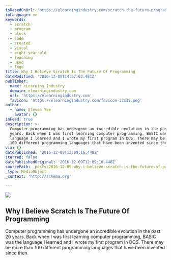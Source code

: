 ```yaml
---
isBasedOnUrl: 'https://elearningindustry.com/scratch-the-future-programming'
inLanguage: en
keywords:
  - scratch
  - program
  - block
  - code
  - created
  - visual
  - eight-year-old
  - teaching
  - used
  - lego
title: Why I Believe Scratch Is The Future Of Programming
dateModified: '2016-12-08T14:57:03.481Z'
publisher:
  name: eLearning Industry
  domain: elearningindustry.com
  url: 'https://elearningindustry.com'
  favicon: 'https://elearningindustry.com/favicon-32x32.png'
author:
  - name: Steven Yee
    avatar: {}
inFeed: true
description: >-
  Computer programming has undergone an incredible evolution in the past 20
  years. Back when I was first learning computer programming, BASIC was the
  language I learned and I wrote my first program in DOS. There may be more than
  100 different programming languages that have been invented since then.
via: {}
datePublished: '2016-12-09T12:09:16.448Z'
starred: false
datePublishedOriginal: '2016-12-09T12:09:16.448Z'
sourcePath: _posts/2016-12-09-why-i-believe-scratch-is-the-future-of-programming.md
_type: MediaObject
_context: 'http://schema.org'

---
```

<article style=""><img src="https://imgflo.herokuapp.com/graph/2b2431f8e7ba7b0/e2d9729d889662001b9d707680d9651c/noop.jpg?input=https%3A%2F%2Felearningindustry.com%2Fwp-content%2Fuploads%2F2014%2F12%2FWhy-I-Believe-Scratch-Is-The-Future-Of-Programming.jpg" /><h1>Why I Believe Scratch Is The Future Of Programming</h1><p>Computer programming has undergone an incredible evolution in the past 20 years. Back when I was first learning computer programming, BASIC was the language I learned and I wrote my first program in DOS. There may be more than 100 different programming languages that have been invented since then.</p></article>